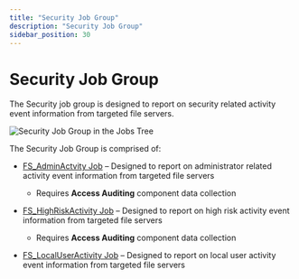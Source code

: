 ```yaml
---
title: "Security Job Group"
description: "Security Job Group"
sidebar_position: 30
---
```


# Security Job Group

The Security job group is designed to report on security related activity event information from
targeted file servers.

![Security Job Group in the Jobs Tree](/img/product_docs/accessanalyzer/11.6/solutions/filesystem/activity/security/jobstree.webp)

The Security Job Group is comprised of:

- [FS_AdminActvity Job](/docs/accessanalyzer/11.6/solutions/filesystem/activity/security/fs_adminactvity.md)
  – Designed to report on administrator related activity event information from targeted file
  servers

    - Requires **Access Auditing** component data collection

- [FS_HighRiskActivity Job](/docs/accessanalyzer/11.6/solutions/filesystem/activity/security/fs_highriskactivity.md)
  – Designed to report on high risk activity event information from targeted file servers

    - Requires **Access Auditing** component data collection

- [FS_LocalUserActivity Job](/docs/accessanalyzer/11.6/solutions/filesystem/activity/security/fs_localuseractivity.md)
  – Designed to report on local user activity event information from targeted file servers
